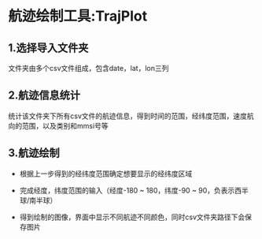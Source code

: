 # 航迹绘制工具:TrajPlot

## 1.选择导入文件夹

文件夹由多个csv文件组成，包含date，lat，lon三列

## 2.航迹信息统计

统计该文件夹下所有csv文件的航迹信息，得到时间的范围，经纬度范围，速度航向的范围，以及类别和mmsi号等

## 3.航迹绘制

+ 根据上一步得到的经纬度范围确定想要显示的经纬度区域

+ 完成经度，纬度范围的输入（经度-180 ~ 180，纬度-90 ~ 90，负表示西半球/南半球）

+ 得到绘制的图像，界面中显示不同航迹不同颜色，同时csv文件夹路径下会保存图片

  
